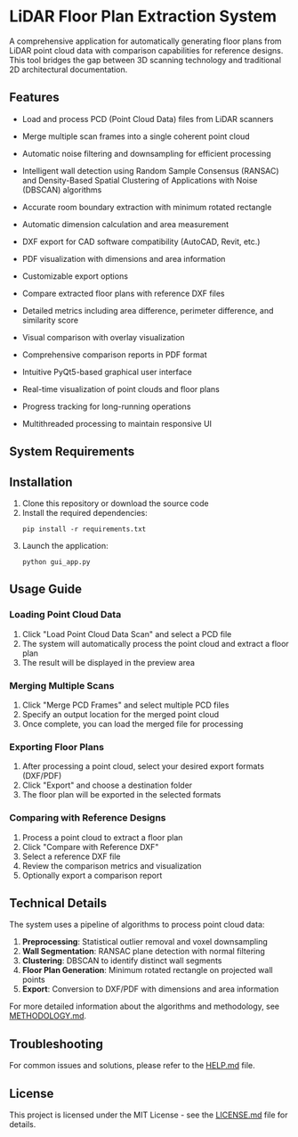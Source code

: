 # LiDAR Floor Plan Extraction System

A comprehensive application for automatically generating floor plans from LiDAR point cloud data with comparison capabilities for reference designs. This tool bridges the gap between 3D scanning technology and traditional 2D architectural documentation.

## Features

  - Load and process PCD (Point Cloud Data) files from LiDAR scanners
  - Merge multiple scan frames into a single coherent point cloud
  - Automatic noise filtering and downsampling for efficient processing

  - Intelligent wall detection using Random Sample Consensus (RANSAC) and Density-Based Spatial Clustering of Applications with Noise (DBSCAN) algorithms
  - Accurate room boundary extraction with minimum rotated rectangle
  - Automatic dimension calculation and area measurement

  - DXF export for CAD software compatibility (AutoCAD, Revit, etc.)
  - PDF visualization with dimensions and area information
  - Customizable export options

  - Compare extracted floor plans with reference DXF files
  - Detailed metrics including area difference, perimeter difference, and similarity score
  - Visual comparison with overlay visualization
  - Comprehensive comparison reports in PDF format

  - Intuitive PyQt5-based graphical user interface
  - Real-time visualization of point clouds and floor plans
  - Progress tracking for long-running operations
  - Multithreaded processing to maintain responsive UI

## System Requirements


## Installation

1. Clone this repository or download the source code
2. Install the required dependencies:
   ```
   pip install -r requirements.txt
   ```
3. Launch the application:
   ```
   python gui_app.py
   ```

## Usage Guide

### Loading Point Cloud Data

1. Click "Load Point Cloud Data Scan" and select a PCD file
2. The system will automatically process the point cloud and extract a floor plan
3. The result will be displayed in the preview area

### Merging Multiple Scans

1. Click "Merge PCD Frames" and select multiple PCD files
2. Specify an output location for the merged point cloud
3. Once complete, you can load the merged file for processing

### Exporting Floor Plans

1. After processing a point cloud, select your desired export formats (DXF/PDF)
2. Click "Export" and choose a destination folder
3. The floor plan will be exported in the selected formats

### Comparing with Reference Designs

1. Process a point cloud to extract a floor plan
2. Click "Compare with Reference DXF"
3. Select a reference DXF file
4. Review the comparison metrics and visualization
5. Optionally export a comparison report

## Technical Details

The system uses a pipeline of algorithms to process point cloud data:

1. **Preprocessing**: Statistical outlier removal and voxel downsampling
2. **Wall Segmentation**: RANSAC plane detection with normal filtering
3. **Clustering**: DBSCAN to identify distinct wall segments
4. **Floor Plan Generation**: Minimum rotated rectangle on projected wall points
5. **Export**: Conversion to DXF/PDF with dimensions and area information

For more detailed information about the algorithms and methodology, see [METHODOLOGY.md](METHODOLOGY.md).

## Troubleshooting

For common issues and solutions, please refer to the [HELP.md](HELP.md) file.

## License

This project is licensed under the MIT License - see the [LICENSE.md](LICENSE.md) file for details.



